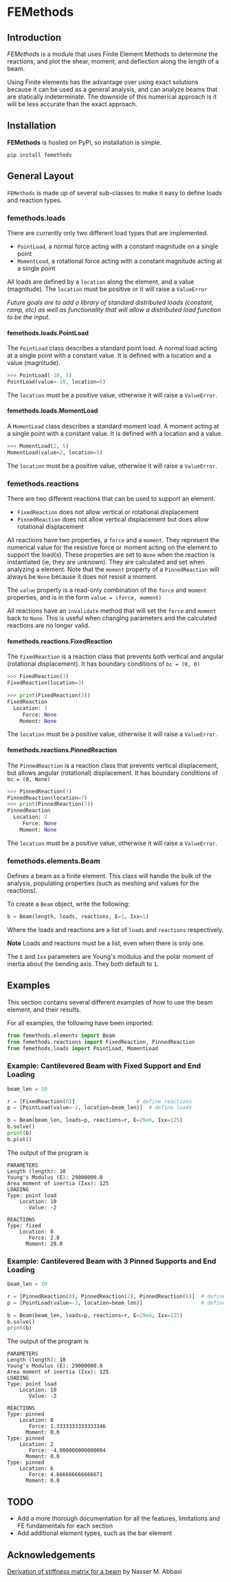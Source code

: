 # FEMethods

## Introduction
_FEMethods_ is a module that uses Finite Element Methods to determine the reactions, and plot the shear, moment, and deflection along the length of a beam.

Using Finite elements has the advantage over using exact solutions because it can be used as a general analysis, and can analyze beams that are statically indeterminate. The downside of this numerical approach is it will be less accurate than the exact approach.


## Installation

__FEMethods__ is hosted on PyPi, so installation is simple.

`pip install femethods`


## General Layout

`FEMethods` is made up of several sub-classes to make it easy to define loads and reaction types.

### femethods.loads
There are currently only two different load types that are implemented.

 * `PointLoad`, a normal force acting with a constant magnitude on a single point
 * `MomentLoad`, a rotational force acting with a constant magnitude acting at a single point

All loads are defined by a `location` along the element, and a value (magnitude). The `location` must be positive or it will raise a `ValueError`

_Future goals are to add a library of standard distributed loads (constant, ramp, etc) as well as functionality that will allow a distributed load function to be the input._

#### femethods.loads.PointLoad
The `PointLoad` class describes a standard point load. A normal load acting at a single point with a constant value. It is defined with a location and a value (magnitude).

```python
>>> PointLoad(-10, 5)
PointLoad(value=-10, location=5)
```

The `location` must be a positive value, otherwise it will raise a `ValueError`.

#### femethods.loads.MomentLoad
A `MomentLoad` class describes a standard moment load. A moment acting at a single point with a constant value. It is defined with a location and a value.

```python
>>> MomentLoad(2, 5)
MomentLoad(value=2, location=5)
```
The `location` must be a positive value, otherwise it will raise a `ValueError`.

### femethods.reactions

There are two different reactions that can be used to support an element.

  * `FixedReaction` does not allow vertical or rotational displacement
  * `PinnedReaction` does not allow vertical displacement but does allow rotational displacement

All reactions have two properties, a `force` and a `moment`. They represent the numerical value for the resistive force or moment acting on the element to support the load(s). These properties are set to `None` when the reaction is instantiated (ie, they are unknown). They are calculated and set when analyzing a element. Note that the `moment` property of a `PinnedReaction` will always be `None` because it does not resisit a moment.

The `value` property is a read-only combination of the `force` and `moment` properties, and is in the form `value = (force, moment)`

All reactions have an `invalidate` method that will set the `force` and `moment` back to `None`. This is useful when changing parameters and the calculated reactions are no longer valid.

#### femethods.reactions.FixedReaction
The `FixedReaction` is a reaction class that prevents both vertical and angular (rotational displacement). It has boundary conditions of `bc = (0, 0)`

```python
>>> FixedReaction(3)
FixedReaction(location=3)

>>> print(FixedReaction(3))
FixedReaction
  Location: 3
     Force: None
    Moment: None
```

The `location` must be a positive value, otherwise it will raise a `ValueError`.

#### femethods.reactions.PinnedReaction
The `PinnedReaction` is a reaction class that prevents vertical displacement, but allows angular (rotational) displacement. It has boundary conditions of `bc = (0, None)`

```python
>>> PinnedReaction(7)
PinnedReaction(location=7)
>>> print(PinnedReaction(7))
PinnedReaction
  Location: 7
     Force: None
    Moment: None
```

The `location` must be a positive value, otherwise it will raise a `ValueError`.

### femethods.elements.Beam
Defines a beam as a finite element. This class will handle the bulk of the analysis, populating properties (such as meshing and values for the reactions).

To create a `Beam` object, write the following:

```python
b = Beam(length, loads, reactions, E=1, Ixx=1)
```

Where the loads and reactions are a list of `loads` and `reactions` respectively.

**Note**
Loads and reactions must be a list, even when there is only one.

 The `E` and `Ixx` parameters are Young's modulus and the polar moment of inertia about the bending axis. They both default to `1`.

## Examples

This section contains several different examples of how to use the beam element, and their results.

For all examples, the following have been imported:

```python
from femethods.elements import Beam
from femethods.reactions import FixedReaction, PinnedReaction
from femethods.loads import PointLoad, MomentLoad
```

### Example: Cantilevered Beam with Fixed Support and End Loading

```python
beam_len = 10

r = [FixedReaction(0)]                    # define reactions
p = [PointLoad(value=-2, location=beam_len)]  # define loads

b = Beam(beam_len, loads=p, reactions=r, E=29e6, Ixx=125)
b.solve()
print(b)
b.plot()
```
The output of the program is
```
PARAMETERS
Length (length): 10
Young's Modulus (E): 29000000.0
Area moment of inertia (Ixx): 125
LOADING
Type: point load
    Location: 10
       Value: -2

REACTIONS
Type: fixed
    Location: 0
       Force: 2.0
      Moment: 20.0
```

### Example: Cantilevered Beam with 3 Pinned Supports and End Loading

```python
beam_len = 10

r = [PinnedReaction(0), PinnedReaction(2), PinnedReaction(6)]  # define reactions
p = [PointLoad(value=-2, location=beam_len)]                   # define loads

b = Beam(beam_len, loads=p, reactions=r, E=29e6, Ixx=125)
b.solve()
print(b)
```
The output of the program is
```
PARAMETERS
Length (length): 10
Young's Modulus (E): 29000000.0
Area moment of inertia (Ixx): 125
LOADING
Type: point load
    Location: 10
       Value: -2

REACTIONS
Type: pinned
    Location: 0
       Force: 1.3333333333333346
      Moment: 0.0
Type: pinned
    Location: 2
       Force: -4.000000000000004
      Moment: 0.0
Type: pinned
    Location: 6
       Force: 4.666666666666671
      Moment: 0.0
```


## TODO
 * Add a more thorough documentation for all the features, limitations and FE fundamentals for each section
 * Add additional element types, such as the bar element

## Acknowledgements
[Derivation of stiffness matrix for a beam](https://www.12000.org/my_notes/stiffness_matrix/stiffness_matrix_report.htm#x1-50002.1.1) by Nasser M. Abbasi
